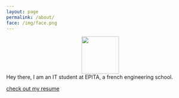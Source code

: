 ```yaml
---
layout: page
permalink: /about/
face: /img/face.png
---
```



<a>
	<img class="img-circle" src="{{page.face}}" width="100" height="100" align="middle" style="display:block; margin:auto;"/>
</a>
Hey there,  
I am an IT student at EPITA, a french engineering school.

<a href="https://www.dropbox.com/home/CV/CV-UK?preview=cv.pdf" target="_blank">check out my resume</a>
